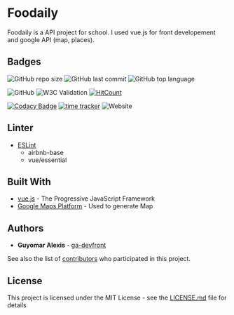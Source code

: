 # Foodaily

Foodaily is a API project for school. I used vue.js for front developement and google API (map, places).

## Badges

![GitHub repo size](https://img.shields.io/github/repo-size/ga-devfront/foodaily-v2)
![GitHub last commit](https://img.shields.io/github/last-commit/ga-devfront/foodaily-v2)
![GitHub top language](https://img.shields.io/github/languages/top/ga-devfront/foodaily-v2)

![GitHub](https://img.shields.io/github/license/ga-devfront/foodaily-v2)
![W3C Validation](https://img.shields.io/w3c-validation/html?label=w3c%20HTML%20validator&targetUrl=http%3A%2F%2Fag-dev.fr%2Fopenclassrooms%2Ffoodaily%2F)
[![HitCount](http://hits.dwyl.com/ga-devfront/foodaily-v2.svg)](http://hits.dwyl.com/ga-devfront/foodaily-v2)

[![Codacy Badge](https://api.codacy.com/project/badge/Grade/0138e5a7610f463b8f1b62c4ed28fb27)](https://www.codacy.com/manual/ga-devfront/foodaily-v2?utm_source=github.com&amp;utm_medium=referral&amp;utm_content=ga-devfront/foodaily-v2&amp;utm_campaign=Badge_Grade)
[![time tracker](https://wakatime.com/badge/github/ga-devfront/foodaily-v2.svg)](https://wakatime.com/badge/github/ga-devfront/foodaily-v2) 
![Website](https://img.shields.io/website?url=http%3A%2F%2Fag-dev.fr%2Fopenclassrooms%2Ffoodaily%2F)

## Linter

* [ESLint](https://eslint.org/)
  * airbnb-base
  * vue/essential

## Built With

* [vue.js](https://vuejs.org/) - The Progressive JavaScript Framework
* [Google Maps Platform](https://developers.google.com/maps/) - Used to generate Map

## Authors

* **Guyomar Alexis** - [ga-devfront](https://github.com/ga-devfront)

See also the list of [contributors](https://github.com/ga-devfront/foodaily-v2//contributors) who participated in this project.

## License

This project is licensed under the MIT License - see the [LICENSE.md](LICENSE.md) file for details
